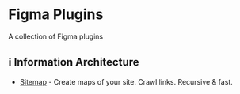 # Figma Plugins
A collection of Figma plugins

## ℹ️ Information Architecture
- [Sitemap](https://www.figma.com/community/plugin/818613147082270958/Sitemap) - Create maps of your site. Crawl links. Recursive & fast.
